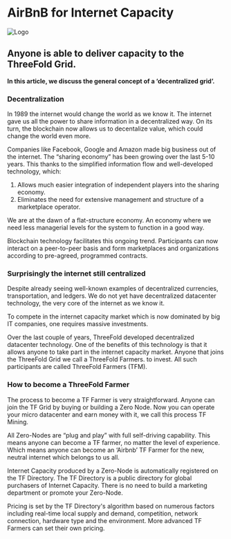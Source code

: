 # AirBnB for Internet Capacity


![Logo](img/airbnb-for-internet-capacity.jpg?raw=true "Logo")
## Anyone is able to deliver capacity to the ThreeFold Grid.

**In this article, we discuss the general concept of a ‘decentralized grid’.**

### Decentralization

In 1989 the internet would change the world as we know it. The internet gave us all the power to share information in a decentralized way. On its turn, the blockchain now allows us to decentalize value, which could change the world even more.

Companies like Facebook, Google and Amazon made big business out of the internet. The “sharing economy” has been growing over the last 5-10 years. This thanks to the simplified information flow and well-developed technology, which:

1. Allows much easier integration of independent players into the sharing economy.
2. Eliminates the need for extensive management and structure of a marketplace operator.

We are at the dawn of a flat-structure economy. An economy where we need less managerial levels for the system to function in a good way.

Blockchain technology facilitates this ongoing trend. Participants can now interact on a peer-to-peer basis and form marketplaces and organizations according to pre-agreed, programmed contracts.

### Surprisingly the internet still centralized

Despite already seeing well-known examples of decentralized currencies, transportation, and ledgers. We do not yet have decentralized datacenter technology, the very core of the internet as we know it.

To compete in the internet capacity market which is now dominated by big IT companies, one requires massive investments.

Over the last couple of years, ThreeFold developed decentralized datacenter technology. One of the benefits of this technology is that it allows anyone to take part in the internet capacity market.
 Anyone that joins the ThreeFold Grid we call a ThreeFold Farmers. to invest. All such participants are called ThreeFold Farmers (TFM).

### How to become a ThreeFold Farmer

The process to become a TF Farmer is very straightforward. Anyone can join the TF Grid by buying or building a Zero Node.
Now you can operate your micro datacenter and earn money with it, we call this process TF Mining.

All Zero-Nodes are “plug and play” with full self-driving capability. This means anyone can become a TF farmer, no matter the level of experience. Which means anyone can become an ‘Airbnb’ TF Farmer for the new, neutral internet which belongs to us all.


Internet Capacity produced by a Zero-Node is automatically registered on the TF Directory. The TF Directory is a public directory for global purchasers of Internet Capacity. There is no need to build a marketing department or promote your Zero-Node.

Pricing is set by the TF Directory's algorithm based on numerous factors including real-time local supply and demand, competition, network connection, hardware type and the environment. More advanced TF Farmers can set their own pricing.
